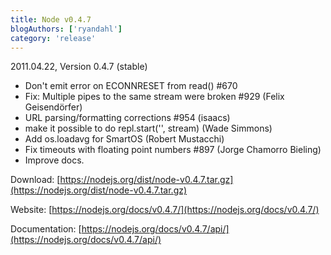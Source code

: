 ```yaml
---
title: Node v0.4.7
blogAuthors: ['ryandahl']
category: 'release'
---
```


2011.04.22, Version 0.4.7 (stable)

* Don't emit error on ECONNRESET from read() #670
* Fix: Multiple pipes to the same stream were broken #929 (Felix Geisendörfer)
* URL parsing/formatting corrections #954 (isaacs)
* make it possible to do repl.start('', stream) (Wade Simmons)
* Add os.loadavg for SmartOS (Robert Mustacchi)
* Fix timeouts with floating point numbers #897 (Jorge Chamorro Bieling)
* Improve docs.

Download: [https://nodejs.org/dist/node-v0.4.7.tar.gz](https://nodejs.org/dist/node-v0.4.7.tar.gz)

Website: [https://nodejs.org/docs/v0.4.7/](https://nodejs.org/docs/v0.4.7/)

Documentation: [https://nodejs.org/docs/v0.4.7/api/](https://nodejs.org/docs/v0.4.7/api/)
